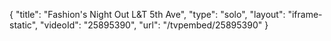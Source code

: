 {
    "title": "Fashion's Night Out L&T 5th Ave",
    "type": "solo",
    "layout": "iframe-static",
    "videoId": "25895390",
    "url": "\/tvpembed\/25895390"
}